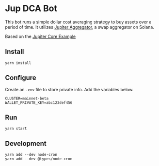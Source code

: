 # Jup DCA Bot
This bot runs a simple dollar cost averaging strategy to buy assets over a period of time. It utilizes [Jupiter Aggregator](https://jup.ag), a swap aggregator on Solana.

Based on the [Jupiter Core Example](https://github.com/jup-ag/jupiter-core-example)

## Install
```
yarn install
```
## Configure
Create an `.env` file to store private info. Add the variables below.
```
CLUSTER=mainnet-beta
WALLET_PRIVATE_KEY=abc123def456
```
## Run
```
yarn start
```
## Development
```
yarn add --dev node-cron
yarn add --dev @types/node-cron
```